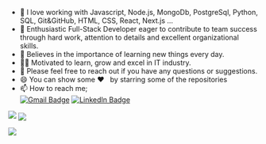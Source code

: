 - 🌱 I love working with Javascript, Node.js, MongoDb, PostgreSql, Python, SQL, Git&GitHub, HTML, CSS, React, Next.js ...
- 👯 Enthusiastic Full-Stack Developer eager to contribute to team success through hard work, attention to details and excellent organizational skills.
- 📝 Believes in the importance of learning new things every day.
- 👨‍💻 Motivated to learn, grow and excel in IT industry.
- 💬 Please feel free to reach out if you have any questions or suggestions.
- 😄 You can show some ❤️ &nbsp; by starring some of the repositories
- 📫 How to reach me;<br>
  [![Gmail Badge](https://img.shields.io/badge/Gmail-D14836?style=for-the-badge&logo=gmail&logoColor=white)](https://mail.google.com/mail/u/0/?hl=tr&tf=cm&fs=1&to=demirtasdurmus@gmail.com)
  [![LinkedIn Badge](https://img.shields.io/badge/LinkedIn-0077B5?style=for-the-badge&logo=linkedin&logoColor=white)](https://www.linkedin.com/in/durmuş-demirtaş-793a981ab/)

<img src="https://github-readme-stats.vercel.app/api?username=demirtasdurmus&count_private=true&show_icons=true&theme=merko" > 
<img align="center" src="https://github-readme-stats.vercel.app/api/top-langs/?username=demirtasdurmus&layout=compact&theme=merko" />

![](https://komarev.com/ghpvc/?username=demirtasdurmus)
<br>
